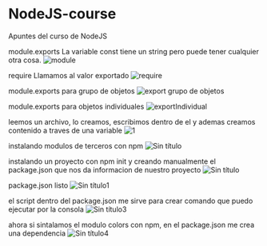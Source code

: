# NodeJS-course
Apuntes del curso de NodeJS


module.exports
La variable const tiene un string pero puede tener cualquier otra cosa.
![module](https://user-images.githubusercontent.com/113071685/202582972-c9031f0f-47b9-4115-9c8a-642972f4fcee.png)

require
Llamamos al valor exportado
![require](https://user-images.githubusercontent.com/113071685/202583303-0c452870-9103-468f-bd39-b8a0bc922e18.png)

module.exports para grupo de objetos
![export grupo de objetos](https://user-images.githubusercontent.com/113071685/202584842-c8593e87-59b9-4cbb-a4cf-c1f4de396fad.png)

module.exports para objetos individuales
![exportIndividual](https://user-images.githubusercontent.com/113071685/202875429-dd1f922d-0202-4d60-b002-baf6f08018c3.png)


leemos un archivo, lo creamos, escribimos dentro de el y ademas creamos contenido a traves de una variable
![1](https://user-images.githubusercontent.com/113071685/204102697-386a7d59-7a8a-4f8b-bf21-1637f91ce692.png)


instalando modulos de terceros con npm
![Sin título](https://user-images.githubusercontent.com/113071685/205508492-45f79647-3183-4c96-8452-d878a326e383.png)


instalando un proyecto con npm init y creando manualmente el package.json que nos da informacion de nuestro proyecto
![Sin título](https://user-images.githubusercontent.com/113071685/206056352-1c54e7a0-eb9a-4e54-b6e5-d3ffd0da15f4.png)


package.json listo
![Sin título1](https://user-images.githubusercontent.com/113071685/206056474-2e9b3560-ebc2-41ff-bd28-880a0999a2ab.png)


el script dentro del package.json me sirve para crear comando que puedo ejecutar por la consola
![Sin título3](https://user-images.githubusercontent.com/113071685/206059789-3302c3b2-a4bb-48a1-83a6-1c0d3043d5ef.png)

ahora si sintalamos el modulo colors con npm, en el package.json me crea una dependencia
![Sin título4](https://user-images.githubusercontent.com/113071685/206060959-303962f6-66fa-4d49-9116-70e566aa24cb.png)




